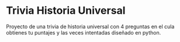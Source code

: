 # Trivia Historia Universal
Proyecto de una trivia de historia universal con 4 preguntas en el cula obtienes tu puntajes y las veces intentadas diseñado en python.

